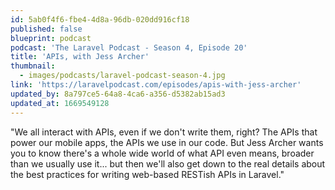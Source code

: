```yaml
---
id: 5ab0f4f6-fbe4-4d8a-96db-020dd916cf18
published: false
blueprint: podcast
podcast: 'The Laravel Podcast - Season 4, Episode 20'
title: 'APIs, with Jess Archer'
thumbnail:
  - images/podcasts/laravel-podcast-season-4.jpg
link: 'https://laravelpodcast.com/episodes/apis-with-jess-archer'
updated_by: 8a797ce5-64a8-4ca6-a356-d5382ab15ad3
updated_at: 1669549128
---
```

"We all interact with APIs, even if we don't write them, right? The APIs that power our mobile apps, the APIs we use in our code. But Jess Archer wants you to know there's a whole wide world of what API even means, broader than we usually use it... but then we'll also get down to the real details about the best practices for writing web-based RESTish APIs in Laravel."